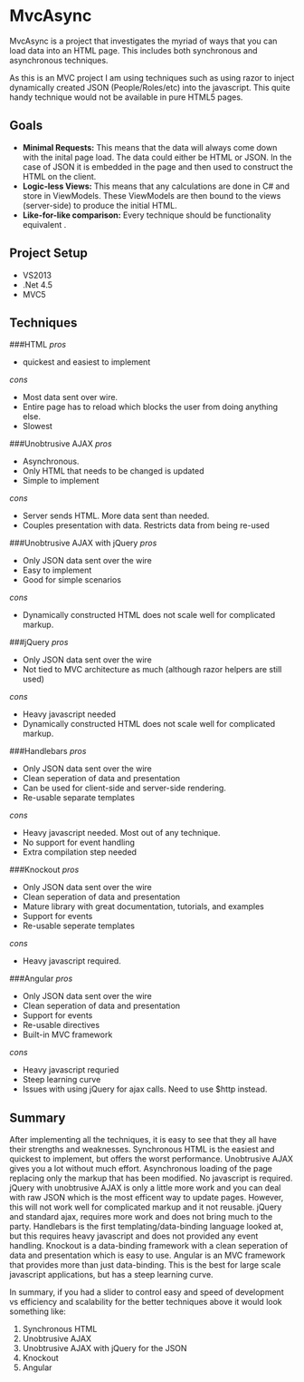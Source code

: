 MvcAsync
========

MvcAsync is a project that investigates the myriad of ways that you can load data into an HTML page.  This includes both synchronous and asynchronous techniques.

As this is an MVC project I am using techniques such as using razor to inject dynamically created JSON (People/Roles/etc) into the javascript.  This quite handy technique would not be available in pure HTML5 pages.

Goals
-----
* **Minimal Requests:** This means that the data will always come down with the inital page load. The data could either be HTML or JSON.  In the case of JSON it is embedded in the page and then used to construct the HTML on the client.
* **Logic-less Views:** This means that any calculations are done in C# and store in ViewModels.  These ViewModels are then bound to the views (server-side) to produce the initial HTML.
* **Like-for-like comparison:** Every technique should be functionality equivalent .

Project Setup
-------------
- VS2013
- .Net 4.5
- MVC5

Techniques
----------

###HTML
*pros*

- quickest and easiest to implement

*cons*

- Most data sent over wire.
- Entire page has to reload which blocks the user from doing anything else.
- Slowest

###Unobtrusive AJAX
*pros*

- Asynchronous.
- Only HTML that needs to be changed is updated
- Simple to implement

*cons*

- Server sends HTML.  More data sent than needed.
- Couples presentation with data.  Restricts data from being re-used

###Unobtrusive AJAX with jQuery
*pros*

- Only JSON data sent over the wire
- Easy to implement
- Good for simple scenarios

*cons*

- Dynamically constructed HTML does not scale well for complicated markup.

###jQuery
*pros*

- Only JSON data sent over the wire
- Not tied to MVC architecture as much (although razor helpers are still used)

*cons*
- Heavy javascript needed
- Dynamically constructed HTML does not scale well for complicated markup.

###Handlebars
*pros*

- Only JSON data sent over the wire
- Clean seperation of data and presentation
- Can be used for client-side and server-side rendering.
- Re-usable separate templates

*cons*
- Heavy javascript needed.  Most out of any technique.
- No support for event handling
- Extra compilation step needed

###Knockout
*pros*

- Only JSON data sent over the wire
- Clean seperation of data and presentation
- Mature library with great documentation, tutorials, and examples
- Support for events
- Re-usable seperate templates

*cons*
- Heavy javascript required.

###Angular
*pros*

- Only JSON data sent over the wire
- Clean seperation of data and presentation
- Support for events
- Re-usable directives
- Built-in MVC framework

*cons*

- Heavy javascript requried
- Steep learning curve
- Issues with using jQuery for ajax calls.  Need to use $http instead.

Summary
-------
After implementing all the techniques, it is easy to see that they all have their strengths and weaknesses.  Synchronous HTML
is the easiest and quickest to implement, but offers the worst performance.  Unobtrusive AJAX gives you a lot without much effort.
Asynchronous loading of the page replacing only the markup that has been modified.  No javascript is required.  jQuery with unobtrusive AJAX
is only a little more work and you can deal with raw JSON which is the most efficent way to update pages.  However, this will not work well
for complicated markup and it not reusable.  jQuery and standard ajax, requires more work and does not bring much to the party.  Handlebars
is the first templating/data-binding language looked at, but this requires heavy javascript and does not provided any event handling.
Knockout is a data-binding framework with a clean seperation of data and presentation which is easy to use.  Angular is an MVC framework that
provides more than just data-binding.  This is the best for large scale javascript applications, but has a steep learning curve.

In summary, if you had a slider to control easy and speed of development vs efficiency and scalability for the better techniques above it would look something like:

1. Synchronous HTML
2. Unobtrusive AJAX
3. Unobtrusive AJAX with jQuery for the JSON
4. Knockout
5. Angular
